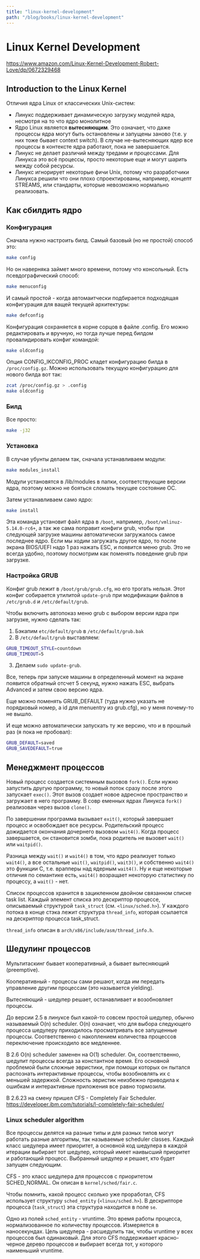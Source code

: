 ```yaml
---
title: "linux-kernel-development"
path: "/blog/books/linux-kernel-development"
---
```


# Linux Kernel Development

https://www.amazon.com/Linux-Kernel-Development-Robert-Love/dp/0672329468

## Introduction to the Linux Kernel

Отличия ядра Linux от классических Unix-систем:

- Линукс поддерживает динамическую загрузку модулей ядра, несмотря на то что ядро монолитное
- Ядро Linux является **вытесняющим**. Это означает, что даже процессы ядра могут быть остановлены и запущены заново (т.е. у них тоже бывает context switch). В случае не-вытесняющих ядер все процессы в контексте ядра работают, пока не завершается.
- Линукс не делает различий между тредами и процессами. Для Линукса это всё процессы, просто некоторые еще и могут шарить между собой ресурсы.
- Линукс игнорирует некоторые фичи Unix, потому что разработчики Линукса решили что они плохо спроектированы, например, концепт STREAMS, или стандарты, которые невозможно нормально реализовать.

## Как сбилдить ядро

### Конфигурация	

Сначала нужно настроить билд. Самый базовый (но не простой) способ это:
```sh
make config
```

Но он наверняка займет много времени, потому что консольный. Есть псевдографический способ:
```sh
make menuconfig
```

И самый простой - когда автомаитчески подбирается подходящая конфигурация для ващей текущей архитектуры:
```sh
make defconfig
```

Конфигурация сохраняется в корне сорцов в файле .config. Его можно редактировать и вручную, но тогда лучше перед билдом провалидировать конфиг командой:
```sh
make oldconfig
```

Опция CONFIG_IKCONFIG_PROC кладет конфигурацию билда в `/proc/config.gz`. Можно использовать текущую конфигурацию для нового билда вот так:
```sh
zcat /proc/config.gz > .config
make oldconfig
```

### Билд

Все просто:
```sh
make -j32
```

### Установка

В случае убунты делаем так, сначала устанавливаем модули:
```sh
make modules_install
```

Модули установятся в /lib/modules в папки, соответствующие версии ядра, поэтому можно не бояться сломать текущее состояние ОС.

Затем устанавливаем само ядро:
```sh
make install
```

Эта команда установит файл ядра в `/boot`, например, `/boot/vmlinuz-5.14.0-rc6+`, а так же сама поправит конфиги grub, чтобы при следующей загрузке машины автоматически загружалось самое последнее ядро. Если мы ходим загружать другое ядро, то после экрана BIOS/UEFI надо 1 раз нажать ESC, и появится меню grub. Это не всегда удобно, поэтому посмотрим как поменять поведение grub при загрузке.

### Настройка GRUB

Конфиг grub лежит в `/boot/grub/grub.cfg`, но его трогать нельзя. Этот конфиг собирается утилитой `update-grub` при модификации файлов в `/etc/grub.d` и `/etc/default/grub`.

Чтобы включить автопоказ меню grub с выбором версии ядра при загрузке, нужно сделать так:

1. Бэкапим `etc/default/grub` в `/etc/default/grub.bak`
2. В `/etc/default/grub` выставляем:

```sh
GRUB_TIMEOUT_STYLE=countdown
GRUB_TIMEOUT=5
```

3. Делаем `sudo update-grub`.

Все, теперь при запуске машины в определенный момент на экране появится обратный отсчет 5 секунд, нужно нажать ESC, выбрать Advanced и затем свою версию ядра.

Еще можно поменять GRUB_DEFAULT (туда нужно указать не порядковый номер, а id для menuentry из grub.cfg), но у меня почему-то не вышло.

И еще можно автоматически запускать ту же версию, что и в прошлый раз (я пока не пробовал):
```sh
GRUB_DEFAULT=saved
GRUB_SAVEDEFAULT=true
```

## Менеджмент процессов

Новый процесс создается системным вызовов `fork()`. Если нужно запустить другую программу, то новый поток сразу после этого запускает `exec()`. Этот вызов создает новое адресное пространство и загружает в него программу. В совр еменных ядрах Линукса `fork()` реализован через вызов `clone()`.

По завершении программа вызывает `exit()`, который завершает процесс и освобождает все ресурсы. Родительский процесс дожидается окончания дочернего вызовом `wait4()`. Когда процесс завершается, он становится зомби, пока родитель не вызовет `wait()` или `waitpid()`.

Разница между `wait()` и `wait4()` в том, что ядро реализует только `wait4()`, а все остальные `wait()`, `waitpid()`, `wait3()`, и собственно `wait4()` это функции С, т.е. врапперы над ядерным `wait4()`. Ну и еще некоторые отличия по семантике есть, `wait4()` возращает некоторую статистику по процессу, а `wait()` - нет.

Список процессов хранится в зацикленном двойном связанном списке task list. Каждый элемент списка это дескриптор процессе, описываемый структурой `task_struct` (см. `<linux/sched.h>`). У каждого потока в конце стэка лежит структура `thread_info`, которая ссылается на дескриптор процесса task_struct.

`thread_info` описан в `arch/x86/include/asm/thread_info.h`.

## Шедулинг процессов

Мультитаскинг бывает кооперативный, а бывает вытесняющий (preemptive).

Кооперативный - процессы сами решают, когда им передать управление другим процессам (это называется yielding).

Вытесняющий - шедулер решает, останавливает и возобновляет процессы.

До версии 2.5 в линуксе был какой-то совсем простой шедулер, обычно называемый O(n) scheduler. O(n) означает, что для выбора следующего процесса шедулеру приходилось просматривать все запущенные процессы. Соответственно с накоплением количества процессов переключение происходило все медленнее.

В 2.6 O(n) scheduler заменен на O(1) scheduler. Он, соответственно, шедулит процессы всегда за константное время. Его основной проблемой были сложные эвристики, при помощи которых он пытался распознать интерактивные процессы, чтобы возобновлять их с меньшей задержкой. Сложность эвристик неизбежно приводила к ошибкам и интерактивные приложения все равно тормозили.

В 2.6.23 на смену пришел CFS - Completely Fair Scheduler. https://developer.ibm.com/tutorials/l-completely-fair-scheduler/

### Linux scheduler algorithm

Все процессы делятся на разные типы и для разных типов могут работать разные алгоритмы, так называемые scheduler classes. Каждый класс шедулера имеет приоритет, а основной код шедулера в каждой итерации выбирает тот шедулер, который имеет наивысший приоритет и работающий процесс. Выбранный шедулер и решает, кто будет запущен следующим.

CFS - это класс шедулера для процессов с приоритетом SCHED_NORMAL. Он описан в `kernel/sched/fair.c`.

Чтобы помнить, какой процесс сколько уже проработал, CFS использует структуру `sched_entity` (`<linux/sched.h>`). В дескрипторе процесса (`task_struct`) эта структура находится в поле `se`.

Одно из полей `sched_entity` - vruntime. Это время работы процесса, нормализованное по количеству процессов. Измеряется в наносекундах. Цель шедулера - расшедулить так, чтобы vruntime у всех процессов был одинаковый. Для этого CFS поддерживает красно-черное дерево процессов и выбирает всегда тот, у которого наименьший vruntime.